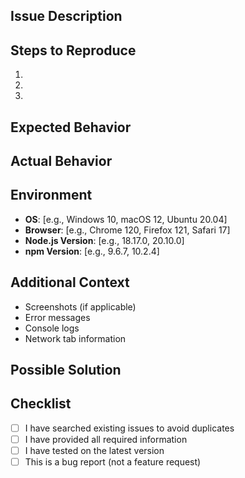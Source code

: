 ## Issue Description
<!-- Provide a clear and concise description of the issue -->

## Steps to Reproduce
<!-- List the steps to reproduce the issue -->
1. 
2. 
3. 

## Expected Behavior
<!-- Describe what you expected to happen -->

## Actual Behavior
<!-- Descrbe what actually happened -->

## Environment
- **OS**: [e.g., Windows 10, macOS 12, Ubuntu 20.04]
- **Browser**: [e.g., Chrome 120, Firefox 121, Safari 17]
- **Node.js Version**: [e.g., 18.17.0, 20.10.0]
- **npm Version**: [e.g., 9.6.7, 10.2.4]

## Additional Context
<!-- Add any other context about the problem here -->
- Screenshots (if applicable)
- Error messages
- Console logs
- Network tab information

## Possible Solution
<!-- If you have suggestions on a fix for the bug -->

## Checklist
- [ ] I have searched existing issues to avoid duplicates
- [ ] I have provided all required information
- [ ] I have tested on the latest version
- [ ] This is a bug report (not a feature request)
